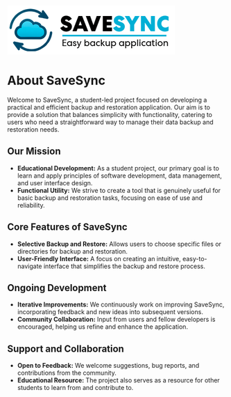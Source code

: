 ![logo-extented](/assets/logo-extented.png)

# About SaveSync

Welcome to SaveSync, a student-led project focused on developing a practical and efficient backup and restoration application. Our aim is to provide a solution that balances simplicity with functionality, catering to users who need a straightforward way to manage their data backup and restoration needs.

## Our Mission

- __Educational Development:__ As a student project, our primary goal is to learn and apply principles of software development, data management, and user interface design.
- __Functional Utility:__ We strive to create a tool that is genuinely useful for basic backup and restoration tasks, focusing on ease of use and reliability.

## Core Features of SaveSync

- __Selective Backup and Restore:__ Allows users to choose specific files or directories for backup and restoration.
- __User-Friendly Interface:__ A focus on creating an intuitive, easy-to-navigate interface that simplifies the backup and restore process.

## Ongoing Development

- __Iterative Improvements:__ We continuously work on improving SaveSync, incorporating feedback and new ideas into subsequent versions.
- __Community Collaboration:__ Input from users and fellow developers is encouraged, helping us refine and enhance the application.

## Support and Collaboration

- __Open to Feedback:__ We welcome suggestions, bug reports, and contributions from the community.
- __Educational Resource:__ The project also serves as a resource for other students to learn from and contribute to.
